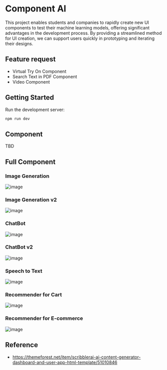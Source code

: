 # Component AI

This project enables students and companies to rapidly create new UI components to test their machine learning models, offering significant advantages in the development process. By providing a streamlined method for UI creation, we can support users quickly in prototyping and iterating their designs. 

## Feature request

- Virtual Try On Component
- Search Text in PDF Component
- Video Component

## Getting Started

Run the development server:

```bash
npm run dev
```

## Component

TBD

## Full Component

### Image Generation

![image](https://github.com/hughiephan/component-ai/assets/16631121/d4851f7e-26e9-49d1-ad91-262e474f3cce)

### Image Generation v2

![image](https://github.com/hughiephan/component-ai/assets/16631121/de268560-a4f0-4d8c-b300-f122c623eed1)

### ChatBot

![image](https://github.com/hughiephan/component-ai/assets/16631121/c49ee0e5-c2ef-4ac0-b137-d8c0814bb952)

### ChatBot v2

![image](https://github.com/hughiephan/component-ai/assets/16631121/a066dad0-011c-4358-ad5f-99dfbc0deec3)

### Speech to Text

![image](https://github.com/hughiephan/component-ai/assets/16631121/a3ff473b-eed8-4e7e-ace8-1ac9b0566461)

### Recommender for Cart

![image](https://github.com/hughiephan/component-ai/assets/16631121/a118cd55-8b11-4899-96f0-4dbf4305598d)

### Recommender for E-commerce

![image](https://github.com/hughiephan/component-ai/assets/16631121/7cbc8357-999a-45f8-97aa-25a99ce1434a)

## Reference
- https://themeforest.net/item/scribblerai-ai-content-generator-dashboard-and-user-app-html-template/51010846
